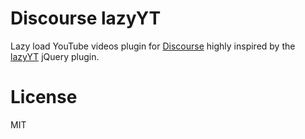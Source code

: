 Discourse lazyYT
================

Lazy load YouTube videos plugin for [Discourse](http://discourse.org) highly inspired by the [lazyYT](https://github.com/tylerpearson/lazyYT) jQuery plugin.

License
=======
MIT

